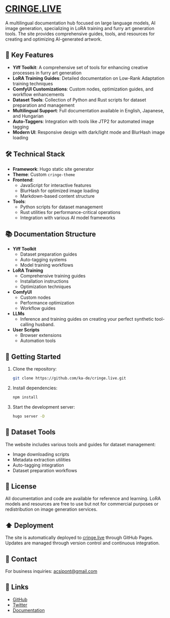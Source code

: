 # [CRINGE.LIVE](https://cringe.live)

A multilingual documentation hub focused on large language models, AI image generation, specializing in LoRA training and furry art generation tools. The site provides comprehensive guides, tools, and resources for creating and optimizing AI-generated artwork.

## 🌟 Key Features

- **Yiff Toolkit**: A comprehensive set of tools for enhancing creative processes in furry art generation
- **LoRA Training Guides**: Detailed documentation on Low-Rank Adaptation training techniques
- **ComfyUI Customizations**: Custom nodes, optimization guides, and workflow enhancements
- **Dataset Tools**: Collection of Python and Rust scripts for dataset preparation and management
- **Multilingual Support**: Full documentation available in English, Japanese, and Hungarian
- **Auto-Taggers**: Integration with tools like JTP2 for automated image tagging
- **Modern UI**: Responsive design with dark/light mode and BlurHash image loading

## 🛠️ Technical Stack

- **Framework**: Hugo static site generator
- **Theme**: Custom `cringe-theme`
- **Frontend**:
  - JavaScript for interactive features
  - BlurHash for optimized image loading
  - Markdown-based content structure
- **Tools**:
  - Python scripts for dataset management
  - Rust utilities for performance-critical operations
  - Integration with various AI model frameworks

## 📚 Documentation Structure

- **Yiff Toolkit**
  - Dataset preparation guides
  - Auto-tagging systems
  - Model training workflows
- **LoRA Training**
  - Comprehensive training guides
  - Installation instructions
  - Optimization techniques
- **ComfyUI**
  - Custom nodes
  - Performance optimization
  - Workflow guides
- **LLMs**
  - Inference and training guides on creating your perfect synthetic tool-calling husband.
- **User Scripts**
  - Browser extensions
  - Automation tools

## 🚀 Getting Started

1. Clone the repository:

   ```bash
   git clone https://github.com/ka-de/cringe.live.git
   ```

2. Install dependencies:

   ```bash
   npm install
   ```

3. Start the development server:

   ```bash
   hugo server -D
   ```

## 🎨 Dataset Tools

The website includes various tools and guides for dataset management:

- Image downloading scripts
- Metadata extraction utilities
- Auto-tagging integration
- Dataset preparation workflows

## 📝 License

All documentation and code are available for reference and learning. LoRA models and resources are free to use but not for commercial purposes or redistribution on image generation services.

## ⬆️ Deployment

The site is automatically deployed to [cringe.live](https://cringe.live) through GitHub Pages. Updates are managed through version control and continuous integration.

## 📧 Contact

For business inquiries: [acsipont@gmail.com](mailto:acsipont@gmail.com)

## 🔗 Links

- [GitHub](https://github.com/ka-de)
- [Twitter](https://twitter.com/_ka_de)
- [Documentation](https://cringe.live/docs)

